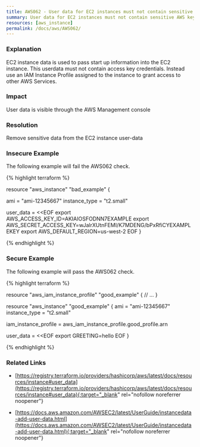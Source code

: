 ```yaml
---
title: AWS062 - User data for EC2 instances must not contain sensitive AWS keys
summary: User data for EC2 instances must not contain sensitive AWS keys 
resources: [aws_instance] 
permalink: /docs/aws/AWS062/
---
```

### Explanation


EC2 instance data is used to pass start up information into the EC2 instance. This userdata must not contain access key credentials. Instead use an IAM Instance Profile assigned to the instance to grant access to other AWS Services.


### Impact
User data is visible through the AWS Management console

### Resolution
Remove sensitive data from the EC2 instance user-data



### Insecure Example

The following example will fail the AWS062 check.

{% highlight terraform %}

resource "aws_instance" "bad_example" {

  ami           = "ami-12345667"
  instance_type = "t2.small"

  user_data = <<EOF
export AWS_ACCESS_KEY_ID=AKIAIOSFODNN7EXAMPLE
export AWS_SECRET_ACCESS_KEY=wJalrXUtnFEMI/K7MDENG/bPxRfiCYEXAMPLEKEY
export AWS_DEFAULT_REGION=us-west-2 
EOF
}

{% endhighlight %}



### Secure Example

The following example will pass the AWS062 check.

{% highlight terraform %}

resource "aws_iam_instance_profile" "good_example" {
    // ...
}

resource "aws_instance" "good_example" {
  ami           = "ami-12345667"
  instance_type = "t2.small"

  iam_instance_profile = aws_iam_instance_profile.good_profile.arn

  user_data = <<EOF
  export GREETING=hello
EOF
}

{% endhighlight %}



### Related Links


- [https://registry.terraform.io/providers/hashicorp/aws/latest/docs/resources/instance#user_data](https://registry.terraform.io/providers/hashicorp/aws/latest/docs/resources/instance#user_data){:target="_blank" rel="nofollow noreferrer noopener"}

- [https://docs.aws.amazon.com/AWSEC2/latest/UserGuide/instancedata-add-user-data.html](https://docs.aws.amazon.com/AWSEC2/latest/UserGuide/instancedata-add-user-data.html){:target="_blank" rel="nofollow noreferrer noopener"}



